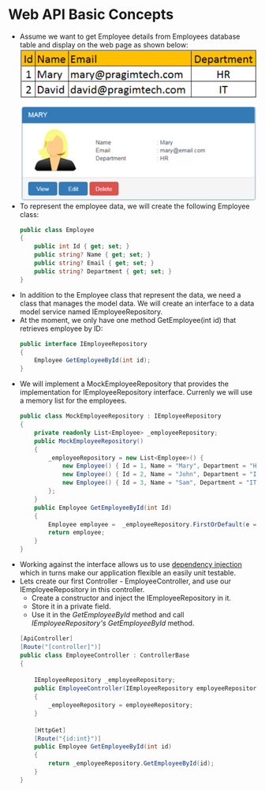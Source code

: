 # Web API Basic Concepts

- Assume we want to get Employee details from Employees database table and display on the web page as shown below:
  ![Employee Data](../tutorial_images/employee_data.png)
- To represent the employee data, we will create the following Employee class:
  ```c#
  public class Employee
  {
      public int Id { get; set; }
      public string? Name { get; set; }
      public string? Email { get; set; }
      public string? Department { get; set; }  
  }
  ```
- In addition to the Employee class that represent the data, we need a class that manages the model data. We will create an interface to a data model service named IEmployeeRepository. 
- At the moment, we only have one method GetEmployee(int id) that retrieves employee by ID:
  ```c#
  public interface IEmployeeRepository
  {
      Employee GetEmployeeById(int id);
  }
  ```
- We will implement a MockEmployeeRepository that provides the implementation for IEmployeeRepository interface. Currenly we will use a memory list for the employees.
  ```c#
  public class MockEmployeeRepository : IEmployeeRepository
  {
      private readonly List<Employee> _employeeRepository;  
      public MockEmployeeRepository()
      {
          _employeeRepository = new List<Employee>() {
              new Employee() { Id = 1, Name = "Mary", Department = "HR", Email = "mary@pragimtech.com" },
              new Employee() { Id = 2, Name = "John", Department = "IT", Email = "john@pragimtech.com" },
              new Employee() { Id = 3, Name = "Sam", Department = "IT", Email = "sam@pragimtech.com" },
          };
      }
      public Employee GetEmployeeById(int Id)
      {
          Employee employee =  _employeeRepository.FirstOrDefault(e => e.Id == Id);
          return employee;
      }
  }
  ```
 - Working against the interface allows us to use [dependency injection](dependency_injection.md) which in turns make our application flexible an easily unit testable. 
 - Lets create our first Controller - EmployeeController, and use our IEmployeeRepository in this controller.
   - Create a constructor and inject the IEmployeeRepository in it.
   - Store it in a private field.
   - Use it in the *GetEmployeeById* method and call *IEmployeeRepository's GetEmployeeById* method.
    ```c#
  	[ApiController]
	[Route("[controller]")]
	public class EmployeeController : ControllerBase
	{
        
        IEmployeeRepository _employeeRepository;
        public EmployeeController(IEmployeeRepository employeeRepository)
        {
            _employeeRepository = employeeRepository;
        }
        
        [HttpGet]
        [Route("{id:int}")]
        public Employee GetEmployeeById(int id) 
        {
            return _employeeRepository.GetEmployeeById(id);
        }
    }
    ```




